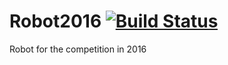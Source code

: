 # Robot2016 [![Build Status](https://travis-ci.org/AIS-Robotics/Robot2016.svg?branch=master)](https://travis-ci.org/AIS-Robotics/Robot2016)
Robot for the competition in 2016
